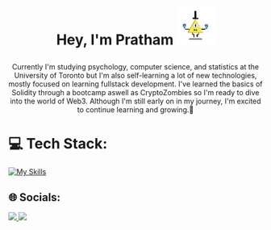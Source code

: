 # <p align="center"> Hey, I'm Pratham  ![](https://github.com/Pratv77/Pratv77/blob/main/bill.gif) </p>
<p align="center"> Currently I'm studying psychology, computer science, and statistics at the University of Toronto but I'm also self-learning a lot of new technologies, mostly focused on learning fullstack development. I've learned the basics of Solidity through a bootcamp aswell as CryptoZombies so I'm ready to dive into the world of Web3. Although I'm still early on in my journey, I'm excited to continue learning and growing.🚀</p>


# 💻 Tech Stack:
 [![My Skills](https://skillicons.dev/icons?i=html,css,js,react,arduino,discord,git,netlify,py,solidity,vscode&perline=12)](https://skillicons.dev)

## 🌐 Socials:
<a href="https://www.linkedin.com/in/pratv7/">
    <img height="50" src="https://cdn2.iconfinder.com/data/icons/social-icon-3/512/social_style_3_in-306.png"/>
</a>

<a href="https://x.com/PratGPT">
    <img height="50" src="https://cdn2.iconfinder.com/data/icons/social-media-2285/512/1_Twitter3_colored_svg-512.png"/>
</a>

